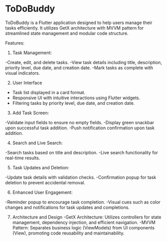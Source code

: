 # ToDoBuddy
  ToDoBuddy is a Flutter application designed to help users manage their tasks efficiently. It utilizes GetX architecture with MVVM pattern for streamlined state management and modular code structure.

Features:

1. Task Management:

-Create, edit, and delete tasks.
-View task details including title, description, priority level, due date, and creation date.
-Mark tasks as complete with visual indicators.

2. User Interface

- Task list displayed in a card format.
- Responsive UI with intuitive interactions using Flutter widgets.
- Filtering tasks by priority level, due date, and creation date.

3. Add Task Screen:

-Validate input fields to ensure no empty fields.
-Display green snackbar upon successful task addition.
-Push notification confirmation upon task addition.

4. Search and Live Search:

-Search tasks based on title and description.
-Live search functionality for real-time results.

5. Task Updates and Deletion:

-Update task details with validation checks.
-Confirmation popup for task deletion to prevent accidental removal.

6. Enhanced User Engagement:

-Reminder popup to encourage task completion.
-Visual cues such as color changes and notifications for task updates and completions.

7. Architecture and Design
-GetX Architecture: Utilizes controllers for state management, dependency injection, and efficient navigation.
-MVVM Pattern: Separates business logic (ViewModels) from UI components (View), promoting code reusability and maintainability.